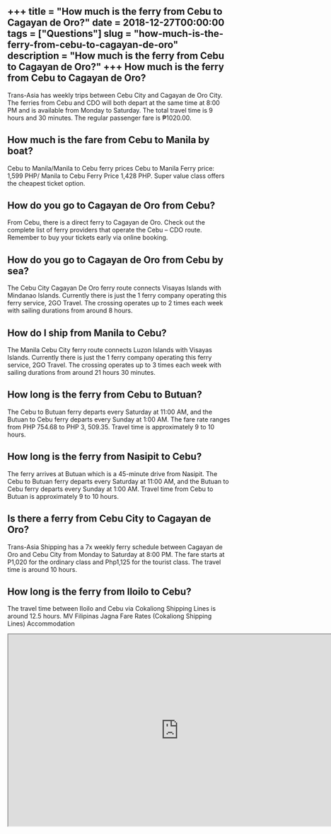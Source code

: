 +++
title = "How much is the ferry from Cebu to Cagayan de Oro?"
date = 2018-12-27T00:00:00
tags = ["Questions"]
slug = "how-much-is-the-ferry-from-cebu-to-cagayan-de-oro"
description = "How much is the ferry from Cebu to Cagayan de Oro?"
+++
How much is the ferry from Cebu to Cagayan de Oro?
--------------------------------------------------

Trans-Asia has weekly trips between Cebu City and Cagayan de Oro City. The ferries from Cebu and CDO will both depart at the same time at 8:00 PM and is available from Monday to Saturday. The total travel time is 9 hours and 30 minutes. The regular passenger fare is ₱1020.00.

How much is the fare from Cebu to Manila by boat?
-------------------------------------------------

Cebu to Manila/Manila to Cebu ferry prices Cebu to Manila Ferry price: 1,599 PHP/ Manila to Cebu Ferry Price 1,428 PHP. Super value class offers the cheapest ticket option.

How do you go to Cagayan de Oro from Cebu?
------------------------------------------

From Cebu, there is a direct ferry to Cagayan de Oro. Check out the complete list of ferry providers that operate the Cebu – CDO route. Remember to buy your tickets early via online booking.

How do you go to Cagayan de Oro from Cebu by sea?
-------------------------------------------------

The Cebu City Cagayan De Oro ferry route connects Visayas Islands with Mindanao Islands. Currently there is just the 1 ferry company operating this ferry service, 2GO Travel. The crossing operates up to 2 times each week with sailing durations from around 8 hours.

How do I ship from Manila to Cebu?
----------------------------------

The Manila Cebu City ferry route connects Luzon Islands with Visayas Islands. Currently there is just the 1 ferry company operating this ferry service, 2GO Travel. The crossing operates up to 3 times each week with sailing durations from around 21 hours 30 minutes.

How long is the ferry from Cebu to Butuan?
------------------------------------------

The Cebu to Butuan ferry departs every Saturday at 11:00 AM, and the Butuan to Cebu ferry departs every Sunday at 1:00 AM. The fare rate ranges from PHP 754.68 to PHP 3, 509.35. Travel time is approximately 9 to 10 hours.

How long is the ferry from Nasipit to Cebu?
-------------------------------------------

The ferry arrives at Butuan which is a 45-minute drive from Nasipit. The Cebu to Butuan ferry departs every Saturday at 11:00 AM, and the Butuan to Cebu ferry departs every Sunday at 1:00 AM. Travel time from Cebu to Butuan is approximately 9 to 10 hours.

Is there a ferry from Cebu City to Cagayan de Oro?
--------------------------------------------------

Trans-Asia Shipping has a 7x weekly ferry schedule between Cagayan de Oro and Cebu City from Monday to Saturday at 8:00 PM. The fare starts at P1,020 for the ordinary class and Php1,125 for the tourist class. The travel time is around 10 hours.

How long is the ferry from Iloilo to Cebu?
------------------------------------------

The travel time between Iloilo and Cebu via Cokaliong Shipping Lines is around 12.5 hours. MV Filipinas Jagna Fare Rates (Cokaliong Shipping Lines) Accommodation

<iframe allow="accelerometer; autoplay; clipboard-write; encrypted-media; gyroscope; picture-in-picture" allowfullscreen="" class="__youtube_prefs__  epyt-is-override  no-lazyload" data-no-lazy="1" data-origheight="433" data-origwidth="770" data-skipgform_ajax_framebjll="" height="433" id="_ytid_21322" loading="lazy" src="https://www.youtube.com/embed/LocyumNUeGk?enablejsapi=1&autoplay=0&cc_load_policy=0&cc_lang_pref=&iv_load_policy=1&loop=0&modestbranding=0&rel=1&fs=1&playsinline=0&autohide=2&theme=dark&color=red&controls=1&" title="YouTube player" width="770"></iframe>